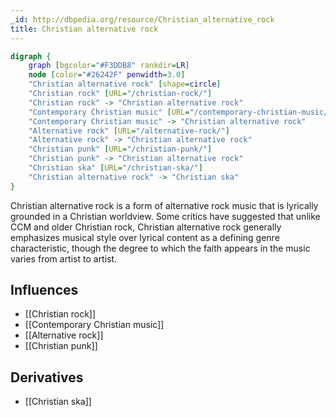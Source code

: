 ```yaml
---
_id: http://dbpedia.org/resource/Christian_alternative_rock
title: Christian alternative rock
---
```


```dot
digraph {
	graph [bgcolor="#F3DDB8" rankdir=LR]
	node [color="#26242F" penwidth=3.0]
	"Christian alternative rock" [shape=circle]
	"Christian rock" [URL="/christian-rock/"]
	"Christian rock" -> "Christian alternative rock"
	"Contemporary Christian music" [URL="/contemporary-christian-music/"]
	"Contemporary Christian music" -> "Christian alternative rock"
	"Alternative rock" [URL="/alternative-rock/"]
	"Alternative rock" -> "Christian alternative rock"
	"Christian punk" [URL="/christian-punk/"]
	"Christian punk" -> "Christian alternative rock"
	"Christian ska" [URL="/christian-ska/"]
	"Christian alternative rock" -> "Christian ska"
}
```

Christian alternative rock is a form of alternative rock music that is lyrically grounded in a Christian worldview. Some critics have suggested that unlike CCM and older Christian rock, Christian alternative rock generally emphasizes musical style over lyrical content as a defining genre characteristic, though the degree to which the faith appears in the music varies from artist to artist.

## Influences

- [[Christian rock]]
- [[Contemporary Christian music]]
- [[Alternative rock]]
- [[Christian punk]]

## Derivatives

- [[Christian ska]]
